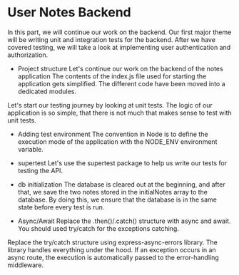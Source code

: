 # User Notes Backend

In this part, we will continue our work on the backend. Our first major theme will be writing unit and integration tests for the backend. After we have covered testing, we will take a look at implementing user authentication and authorization.

- Project structure
Let's continue our work on the backend of the notes application
The contents of the index.js file used for starting the application gets simplified.
The different code have been moved into a dedicated modules.

Let's start our testing journey by looking at unit tests. The logic of our application is so simple, that there is not much that makes sense to test with unit tests.

- Adding test environment
The convention in Node is to define the execution mode of the application with the NODE_ENV environment variable.

- supertest
Let's use the supertest package to help us write our tests for testing the API.

- db initialization
The database is cleared out at the beginning, and after that, we save the two notes stored in the initialNotes array to the database. By doing this, we ensure that the database is in the same state before every test is run.

- Async/Await
Replace the .then()/.catch() structure with async and await.
You should used try/catch for the exceptions catching.

Replace the try/catch structure using express-async-errors library.
The library handles everything under the hood. If an exception occurs in an async route, the execution is automatically passed to the error-handling middleware.